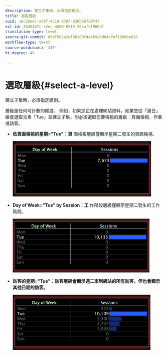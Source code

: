 ```yaml
---
description: 建立子集時，必須指定級別。
title: 選取層級
uuid: 18c2bee7-a70f-4510-978f-830b56780f47
exl-id: 39d8407c-e2ec-4080-8918-26cafbf988df
translation-type: tm+mt
source-git-commit: d9df90242ef96188f4e4b5e6d04cfef196b0a628
workflow-type: tm+mt
source-wordcount: '149'
ht-degree: 4%

---
```


# 選取層級{#select-a-level}

建立子集時，必須指定級別。

層級是任何可計數的維度。 例如，如果您正在處理網站資料，如果您從「週日」維度選取元素「Tue」並建立子集，則必須選取您要檢視的層級：頁面檢視、作業或訪客。

* **依頁面檢視的星期=&quot;Tue&quot;：頁** 面檢視層級僅顯示星期二發生的頁面檢視。

   ![](assets/vis_Subset_byPageView.png)

* **Day of Week=&quot;Tue&quot; by Session：工** 作階段層級僅顯示星期二發生的工作階段。

   ![](assets/vis_Subset_bySession.png)

* **訪客的星期=&quot;Tue&quot;：訪客層級會顯示週二來到網站的所有訪客，但也會顯示其他日期的訪客。** 

   ![](assets/vis_Subset_byVisitor.png)
